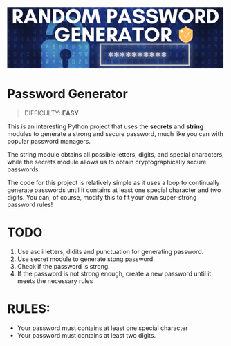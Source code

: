 <img src="./images/password-generator.png" width="500"/>

# Password Generator
> DIFFICULTY: **EASY**

This is an interesting Python project that uses the **secrets** and **string** modules to generate a strong and secure password, much like you can with popular password managers.

The string module obtains all possible letters, digits, and special characters, while the secrets module allows us to obtain cryptographically secure passwords.

The code for this project is relatively simple as it uses a loop to continually generate passwords until it contains at least one special character and two digits. You can, of course, modify this to fit your own super-strong password rules!

# TODO

1. Use ascii letters, didits and punctuation for generating password.
2. Use secret module to generate stong password.
3. Check if the password is strong.
4. If the password is not strong enough, create a new password until it meets the necessary rules

# RULES:

- Your password must contains at least one special character
- Your password must contains at least two digits.